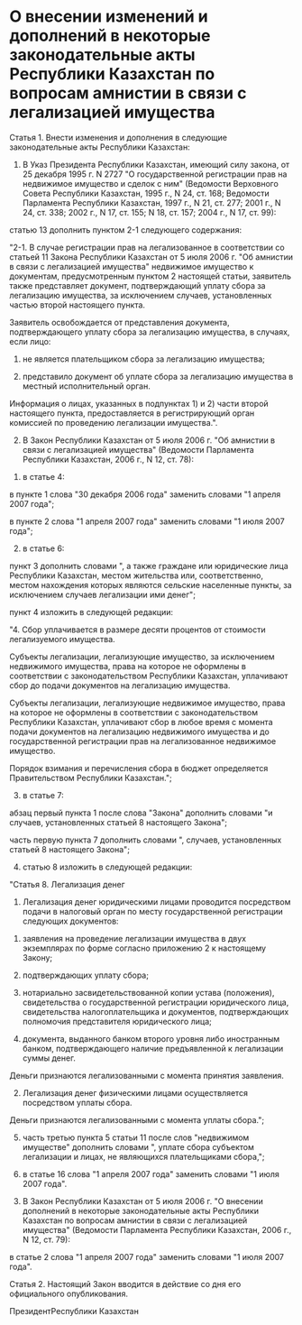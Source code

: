 # О внесении изменений и дополнений в некоторые законодательные акты Республики Казахстан по вопросам амнистии в связи с легализацией имущества

Статья 1. Внести изменения и дополнения в следующие законодательные акты Республики Казахстан:

1. В Указ Президента Республики Казахстан, имеющий силу закона, от 25 декабря 1995 г. N 2727 "О государственной регистрации прав на недвижимое имущество и сделок с ним" (Ведомости Верховного Совета Республики Казахстан, 1995 г., N 24, ст. 168; Ведомости Парламента Республики Казахстан, 1997 г., N 21, ст. 277; 2001 г., N 24, ст. 338; 2002 г., N 17, ст. 155; N 18, ст. 157; 2004 г., N 17, ст. 99):

статью 13 дополнить пунктом 2-1 следующего содержания:

"2-1. В случае регистрации прав на легализованное в соответствии со статьей 11 Закона Республики Казахстан от 5 июля 2006 г. "Об амнистии в связи с легализацией имущества" недвижимое имущество к документам, предусмотренным пунктом 2 настоящей статьи, заявитель также представляет документ, подтверждающий уплату сбора за легализацию имущества, за исключением случаев, установленных частью второй настоящего пункта.

Заявитель освобождается от представления документа, подтверждающего уплату сбора за легализацию имущества, в случаях, если лицо:

1) не является плательщиком сбора за легализацию имущества;

2) представило документ об уплате сбора за легализацию имущества в местный исполнительный орган.

Информация о лицах, указанных в подпунктах 1) и 2) части второй настоящего пункта, предоставляется в регистрирующий орган комиссией по проведению легализации имущества.".

2. В Закон Республики Казахстан от 5 июля 2006 г. "Об амнистии в связи с легализацией имущества" (Ведомости Парламента Республики Казахстан, 2006 г., N 12, ст. 78):

1) в статье 4:

в пункте 1 слова "30 декабря 2006 года" заменить словами "1 апреля 2007 года";

в пункте 2 слова "1 апреля 2007 года" заменить словами "1 июля 2007 года";

2) в статье 6:

пункт 3 дополнить словами ", а также граждане или юридические лица Республики Казахстан, местом жительства или, соответственно, местом нахождения которых являются сельские населенные пункты, за исключением случаев легализации ими денег";

пункт 4 изложить в следующей редакции:

"4. Сбор уплачивается в размере десяти процентов от стоимости легализуемого имущества.

Субъекты легализации, легализующие имущество, за исключением недвижимого имущества, права на которое не оформлены в соответствии с законодательством Республики Казахстан, уплачивают сбор до подачи документов на легализацию имущества.

Субъекты легализации, легализующие недвижимое имущество, права на которое не оформлены в соответствии с законодательством Республики Казахстан, уплачивают сбор в любое время с момента подачи документов на легализацию недвижимого имущества и до государственной регистрации прав на легализованное недвижимое имущество.

Порядок взимания и перечисления сбора в бюджет определяется Правительством Республики Казахстан.";

3) в статье 7:

абзац первый пункта 1 после слова "Закона" дополнить словами "и случаев, установленных статьей 8 настоящего Закона";

часть первую пункта 7 дополнить словами ", случаев, установленных статьей 8 настоящего Закона";

4) статью 8 изложить в следующей редакции:

"Статья 8. Легализация денег

1. Легализация денег юридическими лицами проводится посредством подачи в налоговый орган по месту государственной регистрации следующих документов:

1) заявления на проведение легализации имущества в двух экземплярах по форме согласно приложению 2 к настоящему Закону;

2) подтверждающих уплату сбора;

3) нотариально засвидетельствованной копии устава (положения), свидетельства о государственной регистрации юридического лица, свидетельства налогоплательщика и документов, подтверждающих полномочия представителя юридического лица;

4) документа, выданного банком второго уровня либо иностранным банком, подтверждающего наличие предъявленной к легализации суммы денег.

Деньги признаются легализованными с момента принятия заявления.

2. Легализация денег физическими лицами осуществляется посредством уплаты сбора.

Деньги признаются легализованными с момента уплаты сбора.";

5) часть третью пункта 5 статьи 11 после слов "недвижимом имуществе" дополнить словами ", уплате сбора субъектом легализации и лицах, не являющихся плательщиками сбора,";

6) в статье 16 слова "1 апреля 2007 года" заменить словами "1 июля 2007 года".

3. В Закон Республики Казахстан от 5 июля 2006 г. "О внесении дополнений в некоторые законодательные акты Республики Казахстан по вопросам амнистии в связи с легализацией имущества" (Ведомости Парламента Республики Казахстан, 2006 г., N 12, ст. 79):

в статье 2 слова "1 апреля 2007 года" заменить словами "1 июля 2007 года".

Статья 2. Настоящий Закон вводится в действие со дня его официального опубликования.

ПрезидентРеспублики Казахстан

